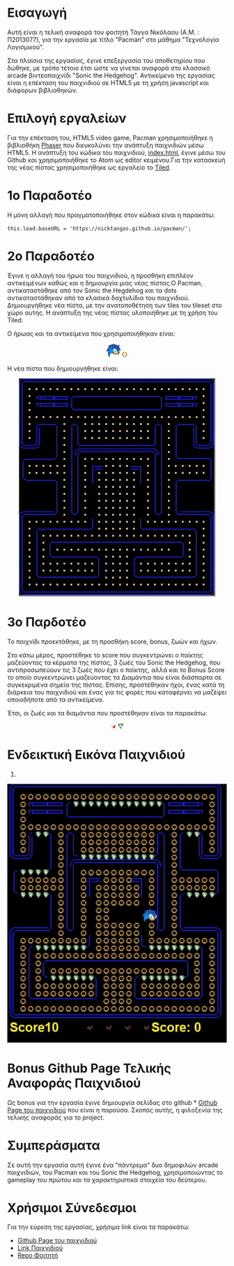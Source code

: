 # Εισαγωγή
 Αυτή είναι η τελική αναφορά του φοιτητή Τάγγα Νικόλαου (Α.Μ. : Π2013077), για την εργασία με τίτλο "Pacman" στο μάθημα "Τεχνολογία Λογισμικού".

 Στα πλαίσια της εργασίας, έγινε επεξεργασία του αποθετηρίου που δώθηκε, με τρόπο τέτοιο έτσι ώστε να γίνεται αναφορά στο κλασσικό arcade βιντεοπαιχνίδι "Sonic the Hedgehog". Αντικείμενο της εργασίας είναι η επέκταση του παιχνιδιού σε HTML5 με τη χρήση javascript και διάφορων βιβλιοθηκών.

# Επιλογή εργαλείων
 Για την επέκταση του, HTML5 video game, Pacman χρησιμοποιήθηκε η βιβλιοθήκη [Phaser](https://phaser.io/) που διευκολύνει την ανάπτυξη παιχνιδιών μέσω HTML5. Η ανάπτυξη του κώδικα του παιχνιδιού, [index.html](https://github.com/NickTangas/pacman/blob/master/index.html), έγινε μέσω του Github και  χρησιμοποιήθηκε το Atom ως editor κειμένου.Για την κατασκευή της νέας πίστας χρησιμοποιήθηκε ως εργαλείο το [Tiled](http://www.mapeditor.org/).

# 1ο Παραδοτέο
 Η μόνη αλλαγή που πραγματοποιήθηκε στον κώδικα είναι η παρακάτω:
```
this.load.baseURL = 'https://nicktangas.github.io/pacman/';
```
# 2ο Παραδοτέο
 Έγινε η αλλαγή του ήρωα του παιχνιδιού, η προσθήκη επιπλέον αντικειμένων καθώς και η δημιουργία μιας νέας πίστας.Ο Pacman, αντικαταστάθηκε από τον Sonic the Hegdehog και τα dots αντικαταστάθηκαν από τα κλασικά δαχτυλίδια του παιχνιδιού. Δημιουργήθηκε νέα πίστα, με την ανατοποθέτηση των tiles του tileset στο χώρο αυτής. Η ανάπτυξη της νέας πίστας υλοποιήθηκε με τη χρήση του Tiled.

Ο ήρωας και τα αντικείμενα που χρησιμοποιήθηκαν είναι:
<p align="center">
  <img src="https://raw.githubusercontent.com/NickTangas/pacman/master/assets/Sonic-icon.png">
  <img src="https://raw.githubusercontent.com/NickTangas/pacman/master/assets/Ring.png">
</p>

Η νέα πίστα που δημιουργήθηκε είναι:
<p align="center">
  <img src="https://raw.githubusercontent.com/NickTangas/pacman/master/assets/map.PNG">
</p>

# 3ο Παρδοτέο
  Το παιχνίδι προεκτάθηκε, με τη προσθήκη score, bonus, ζωών και ήχων. 
 
 Στο κάτω μέρος, προστέθηκε το score που συγκεντρώνει ο παίκτης μαζεύοντας τα κέρματα της πίστας, 3 ζωές του Sonic the Hedgehog, που αντιπροσωπεύουν τις 3 ζωές που έχει ο παίκτης, αλλά και το Bonus Score το οποίο συγκεντρώνει μαζεύοντας τα Διαμάντια που είναι διάσπαρτα σε συγκεκριμένα σημεία της πίστας. Επίσης, προστέθηκαν ήχοι, ένας κατά τη διάρκεια του παιχνιδιού και ένας για τις φορές που καταφέρνει να μαζέψει οποιοδήποτε από τα αντικείμενα. 

 Έτσι, οι ζωές και τα διαμάντια που προστέθηκαν είναι τα παρακάτω:
<p align="center">
  <img src="https://raw.githubusercontent.com/NickTangas/pacman/master/assets/Life.png">
  <img src="https://raw.githubusercontent.com/NickTangas/pacman/master/assets/Diamond.png">
</p>


# Ενδεικτική Εικόνα Παιχνιδιού

1.
<p align="center">
  <img src="https://raw.githubusercontent.com/NickTangas/pacman/master/assets/gameplay.PNG">
</p>

# Bonus Github Page Τελικής Αναφοράς Παιχνιδιού
 Ως bonus για την εργασία έγινε δημιουργία σελίδας στο github * [Github Page του παιχνιδιού](https://nicktangas.github.io/) που είναι η παρούσα. Σκοπός αυτής, η φιλοξενία της τελικής αναφοράς για το project.

# Συμπεράσματα

 Σε αυτή την εργασία αυτή έγινε ένα "πάντρεμα" δυο δημοφιλών arcade παιχνιδιών, του Pacman και του Sonic the Hedgehog, χρησιμοποιώντας το gameplay του πρώτου και τα χαρακτηριστικά στοιχεία του δεύτερου. 

# Χρήσιμοι Σύνεδεσμοι

 Για την εύρεση της εργασίας, χρήσιμα link είναι τα παρακάτω:
* [Github Page του παιχνιδιού](https://nicktangas.github.io/)
* [Link Παιχνιδιού](https://nicktangas.github.io/pacman/)
* [Repo Φοιτητή](https://github.com/NickTangas/pacman)

